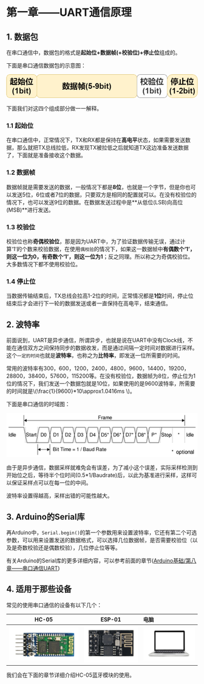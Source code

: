 # 第一章——UART通信原理

## 1. 数据包

在串口通信中，数据包的格式是**起始位+数据帧(+校验位)+停止位**组成的。

下面是串口通信数据包的示意图：

![串口通信数据包的示意图](../../../../images/通信专题/串行通信/UART/3.1.2.1-1.png)

下面我们对这四个组成部分做一一解释。

### 1.1 起始位

在串口通信中，正常情况下，TX和RX都是保持在**高电平**状态，如果需要发送数据，那么就把TX总线拉低，RX发现TX被拉低之后就知道TX这边准备发送数据了，下面就是准备接收这个数据。

### 1.2 数据帧

数据帧就是需要发送的数据，一般情况下都是**8位**，也就是一个字节，但是你也可以发送5位，6位或者7位的数据，只要双方是相同的配置就可以。在没有校验位的情况下，也可以发送9位的数据。在数据发送过程中是**从低位(LSB)向高位(MSB)**进行发送。

### 1.3 校验位

校验位也称**奇偶校验位**，那是因为UART中，为了验证数据传输无误，通过计算‘1’的个数来校验数据，在使用`偶校验`的情况下，如果这一数据帧中**有偶数个‘1’，则这一位为0，有奇数个‘1’，则这一位为1**；反之同理。所以称之为奇偶校验位。大多数情况下都不使用校验位。

### 1.4 停止位

当数据传输结束后，TX总线会拉高1-2位的时间，正常情况都是**1位**时间，停止位结束后才会进行下一轮的数据发送或者一直保持在高电平，结束通信。

## 2. 波特率

前面说到，UART是异步通信，所谓异步，也就是说在UART中没有Clock线，不能在通信双方之间保持同步的数据收发，而是通过间隔一定时间对数据进行采样。这个`一定的时间`也就是**波特率**，也称之为**比特率**，即发送一位所需要的时间。

常用的波特率有300，600，1200，2400，4800，9600，14400，19200，28800，38400，57600，115200等。在没有校验位，数据帧为8位，停止位为1位的情况下，我们发送一个数据包就是10位，如果使用的是9600波特率，所需要的时间就是\\(\frac{1}{9600}*10\approx1.0416ms \\)。

下面是串口通信的时域图：

![串口通信的时域图](../../../../images/通信专题/串行通信/UART/3.1.2.1-2.png)

由于是异步通信，数据采样就难免会有误差，为了减小这个误差，实际采样检测到开始位之后，等待半个位时间(0.5*1/Baudrate)后，以此为基准进行采样，这样可以保证采样点可以在每一位的中间。

波特率设置得越高，采样出错的可能性越大。

## 3. Arduino的Serial库

再Arduino中，`Serial.begin()`的第一个参数用来设置波特率，它还有第二个可选参数，可以用来设置发送的数据格式，可以选择几位数据帧，是否需要校验位（以及是奇数校验还是偶数校验），几位停止位等等。

有关Arduino的Serial库的更多详细内容，可以参考前面的章节([Arduino基础/第八章——串口通信UART](../../../Arduino基础/第八章.md))

## 4. 适用于那些设备

常见的使用串口通信的设备有以下几个：

|                               HC-05                               |                               ESP-01                               | 电脑                                                             |
| :---------------------------------------------------------------: | :----------------------------------------------------------------: | :--------------------------------------------------------------- |
| ![HC-06](../../../../images/通信专题/串行通信/UART/3.1.2.1-3.png) | ![ESP-01](../../../../images/通信专题/串行通信/UART/3.1.2.1-4.png) | ![电脑](../../../../images/通信专题/串行通信/UART/3.1.2.1-5.png) |

我们会在下面的章节详细介绍HC-05蓝牙模块的使用。